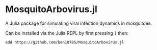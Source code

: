 # MosquitoArbovirus.jl
A Julia package for simulating viral infection dynamics in mosquitoes.

Can be installed via the Julia REPL by first pressing `]` then:

`add https://github.com/ben18785/MosquitoArbovirus.jl`

